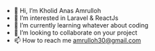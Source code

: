 - 👋 Hi, I’m Kholid Anas Amrulloh
- 👀 I’m interested in Laravel & ReactJs
- 🌱 I’m currently learning whatever about coding
- 💞️ I’m looking to collaborate on your project
- 📫 How to reach me amrulloh30@gmail.com

<!---
kholidanas27/kholidanas27 is a ✨ special ✨ repository because its `README.md` (this file) appears on your GitHub profile.
You can click the Preview link to take a look at your changes.
--->
